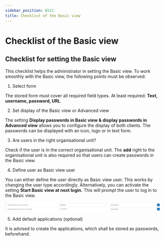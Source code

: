 ```yaml
---
sidebar_position: 6521
title: Checklist of the Basic view
---
```


# Checklist of the Basic view

## Checklist for setting the Basic view

This checklist helps the administrator in setting the Basic view. To work smoothly with the Basic view, the following points must be observed:

1. Select form

The stored form must cover all required field types. At least required: **Text, username, password, URL**

2. Set display of the Basic view or Advanced view

The setting **Display passwords in Basic view & display passwords in Advanced view** allows you to configure the display of both clients. The passwords can be displayed with an icon, logo or in text form.

3. Are users in the right organisational unit?

Check if the user is in the correct organisational unit. The **add** right to the organisational unit is also required so that users can create passwords in the Basic view.

4. Define user as Basic view user

You can either define the user directly as Basic view user. This works by changing the user type accordingly. Alternatively, you can activate the setting **Start Basic view at next login.** This will prompt the user to log in to the Basic view.

![](../../../../../../../static/images/PasswordSecure_9.2/Content/Resources/Images/image2.png)

5. Add default applications (optional)

It is advised to create the applications, which shall be stored as passwords, beforehand.
